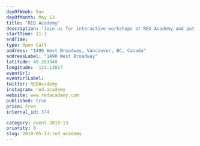 ```yaml
---
dayOfWeek: Sun
dayOfMonth: May 13
title: "RED Academy"
description: "Join us for interactive workshops at RED Academy and put yourself in the driver's seat of the design process. Don't know what any of these words mean? No problem! We love tech and we love to teach, so no experience is needed to make the most of our workshops across Vancouver Design Week.<br> We'll be running these activities on UX/UI (user experience/user interface), throughout the day, so feel free to pop in and out to get a taste of what we have to offer.<br> mood boards and colour theory<br> design challenges and inspiration<br> user interface questionnaires<br> networking and community building<br> After your journey, make sure to stop by Party Town for a coffee and a chance to win a free Essentials Design course. Use the time to network with Vancouver's design community and learn more about what RED Academy's about! <br> --<br> In our programs, students work with Community Partners as their clients. These partners are either non profits or impact start-ups, because giving back is what we do. It’s the basis of our curriculum, the foundation of our education model, and the reason we show up day in and day out. If you're interested in getting involved as a Community Partner, be sure to get in touch!"
startTime: 11-3
endTime: 
type: Open Call
address: "1490 West Broadway, Vancouver, BC, Canada"
addressLabel: "1490 West Broadway"
latitude: 49.263348
longitude: -123.13817
eventUrl: 
eventUrlLabel: 
twitter: REDAcademy
instagram: red.academy
website: www.redacademy.com
published: true
price: Free
internal_id: 374

category: event-2018-13
priority: 0
slug: 2018-05-13-red_academy
---
```

